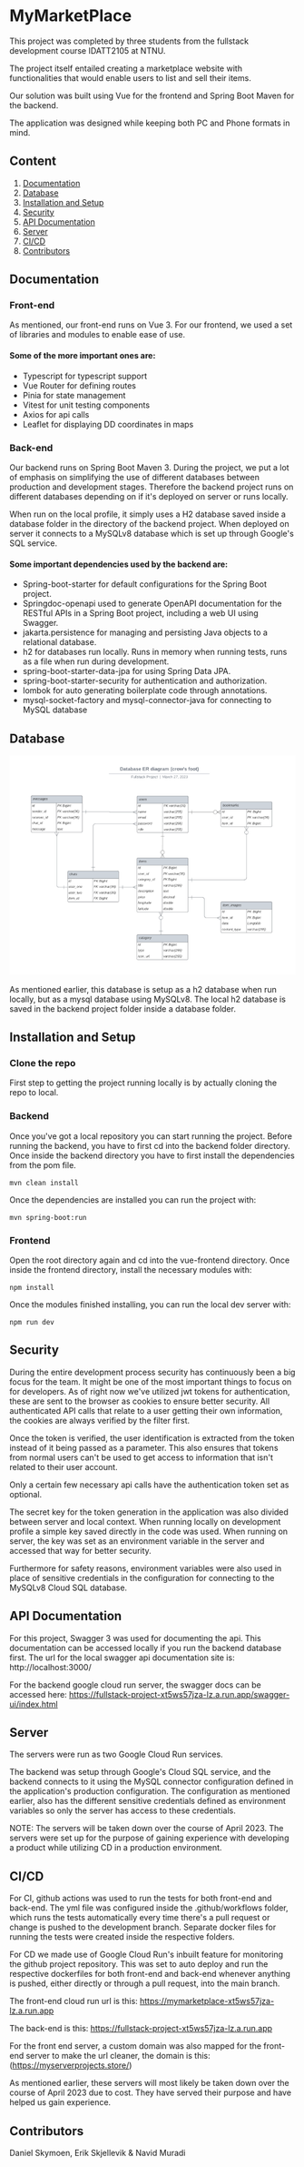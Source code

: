 # MyMarketPlace
This project was completed by three students from the fullstack development course IDATT2105 at NTNU.

The project itself entailed creating a marketplace website with functionalities that would enable users to list and sell their items.

Our solution was built using Vue for the frontend and Spring Boot Maven for the backend.

The application was designed while keeping both PC and Phone formats in mind.

## Content
1. [Documentation](#documentation)
2. [Database](#database)
3. [Installation and Setup](#installation-and-setup)
4. [Security](#security)
5. [API Documentation](#api-documentation) 
6. [Server](#server)
7. [CI/CD](#cicd)
8. [Contributors](#contributors)

## Documentation

### Front-end
As mentioned, our front-end runs on Vue 3.
For our frontend, we used a set of libraries and modules to enable ease of use.

#### Some of the more important ones are:
- Typescript for typescript support
- Vue Router for defining routes
- Pinia for state management
- Vitest for unit testing components
- Axios for api calls
- Leaflet for displaying DD coordinates in maps


### Back-end
Our backend runs on Spring Boot Maven 3.
During the project, we put a lot of emphasis on simplifying the use of different databases between production and development stages.
Therefore the backend project runs on different databases depending on if it's deployed on server or runs locally.

When run on the local profile, it simply uses a H2 database saved inside a database folder in the directory of the backend project.
When deployed on server it connects to a MySQLv8 database which is set up through Google's SQL service.

#### Some important dependencies used by the backend are:
- Spring-boot-starter for default configurations for the Spring Boot project.
- Springdoc-openapi used to generate OpenAPI documentation for the RESTful APIs in a Spring Boot project, including a web UI using Swagger.
- jakarta.persistence for managing and persisting Java objects to a relational database.
- h2 for databases run locally. Runs in memory when running tests, runs as a file when run during development.
- spring-boot-starter-data-jpa for using Spring Data JPA.
- spring-boot-starter-security for authentication and authorization.
- lombok for auto generating boilerplate code through annotations.
- mysql-socket-factory and mysql-connector-java for connecting to MySQL database

## Database
![ERDiagram](https://github.com/Navish97/Fullstack-Project/blob/dev/ER%20Diagram.png?raw=true)

As mentioned earlier, this database is setup as a h2 database when run locally, but as a mysql database using MySQLv8.
The local h2 database is saved in the backend project folder inside a database folder.

## Installation and Setup

### Clone the repo
First step to getting the project running locally is by actually cloning the repo to local.


### Backend
Once you've got a local repository you can start running the project.
Before running the backend, you have to first cd into the backend folder directory.
Once inside the backend directory you have to first install the dependencies from the pom file.
```
mvn clean install
```

Once the dependencies are installed you can run the project with:
```
mvn spring-boot:run
```

### Frontend
Open the root directory again and cd into the vue-frontend directory.
Once inside the frontend directory, install the necessary modules with:
```
npm install
```
Once the modules finished installing, you can run the local dev server with:
```
npm run dev
```

## Security
During the entire development process security has continuously been a big focus for the team.
It might be one of the most important things to focus on for developers.
As of right now we've utilized jwt tokens for authentication, these are sent to the browser as cookies to ensure better security.
All authenticated API calls that relate to a user getting their own information, the cookies are always verified by the filter first.

Once the token is verified, the user identification is extracted from the token instead of it being passed as a parameter.
This also ensures that tokens from normal users can't be used to get access to information that isn't related to their user account.

Only a certain few necessary api calls have the authentication token set as optional.

The secret key for the token generation in the application was also divided between server and local context.
When running locally on development profile a simple key saved directly in the code was used.
When running on server, the key was set as an environment variable in the server and accessed that way for better security.

Furthermore for safety reasons, environment variables were also used in place of sensitive credentials in the configuration for connecting to the MySQLv8 Cloud SQL database.

## API Documentation
For this project, Swagger 3 was used for documenting the api.
This documentation can be accessed locally if you run the backend database first.
The url for the local swagger api documentation site is:
http://localhost:3000/

For the backend google cloud run server, the swagger docs can be accessed here:
https://fullstack-project-xt5ws57jza-lz.a.run.app/swagger-ui/index.html


## Server
The servers were run as two Google Cloud Run services.

The backend was setup through Google's Cloud SQL service, and the backend connects to it using the MySQL connector configuration defined in the application's production configuration. The configuration as mentioned earlier, also has the different sensitive credentials defined as environment variables so only the server has access to these credentials.

NOTE: The servers will be taken down over the course of April 2023. The servers were set up for the purpose of gaining experience with developing a product while utilizing CD in a production environment.

## CI/CD
For CI, github actions was used to run the tests for both front-end and back-end.
The yml file was configured inside the .github/workflows folder, which runs the tests automatically every time there's a pull request or change is pushed to the development branch. Separate docker files for running the tests were created inside the respective folders.

For CD we made use of Google Cloud Run's inbuilt feature for monitoring the github project repository. This was set to auto deploy and run the respective dockerfiles for both front-end and back-end whenever anything is pushed, either directly or through a pull request, into the main branch.

The front-end cloud run url is this:
https://mymarketplace-xt5ws57jza-lz.a.run.app

The back-end is this:
https://fullstack-project-xt5ws57jza-lz.a.run.app

For the front end server, a custom domain was also mapped for the front-end server to make the url cleaner, the domain is this:
(https://myserverprojects.store/)

As mentioned earlier, these servers will most likely be taken down over the course of April 2023 due to cost. They have served their purpose and have helped us gain experience.

## Contributors
Daniel Skymoen, Erik Skjellevik & Navid Muradi
